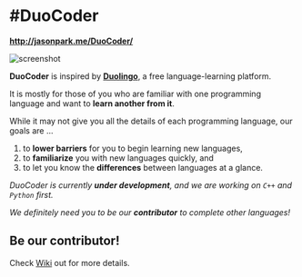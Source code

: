# #DuoCoder
**http://jasonpark.me/DuoCoder/**

![screenshot](https://raw.githubusercontent.com/parkjs814/DuoCoder/gh-pages/branding/screenshot.png)

**DuoCoder** is inspired by **[Duolingo](https://www.duolingo.com)**, a free language-learning platform.

It is mostly for those of you who are familiar with one programming language and want to **learn another from it**.

While it may not give you all the details of each programming language, our goals are ...

1.  to **lower barriers** for you to begin learning new languages,
2.  to **familiarize** you with new languages quickly, and
3.  to let you know the **differences** between languages at a glance.

_DuoCoder is currently **under development**, and we are working on `C++` and `Python` first._

_We definitely need you to be our **contributor** to complete other languages!_

## Be our contributor!
Check [Wiki](https://github.com/parkjs814/DuoCoder/wiki) out for more details.
